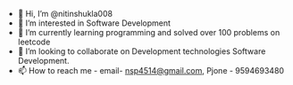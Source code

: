 - 👋 Hi, I’m @nitinshukla008
- 👀 I’m interested in Software Development
- 🌱 I’m currently learning programming and solved over 100 problems on leetcode
- 💞️ I’m looking to collaborate on Development technologies Software Development.
- 📫 How to reach me - email- nsp4514@gmail.com, Pjone - 9594693480

<!---
nitinshukla008/nitinshukla008 is a ✨ special ✨ repository because its `README.md` (this file) appears on your GitHub profile.
You can click the Preview link to take a look at your changes.
--->
